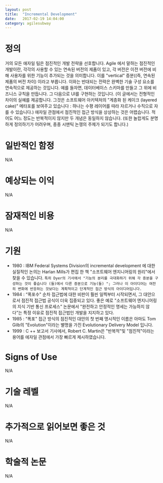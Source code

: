 ```yaml
---
layout: post
title:  "Incremental Development"
date:   2017-02-19 14:04:00
category: agilesubway
---
```


# 정의
거의 모든 애자일 팀은 점진적인 개발 전략을 선호합니다. Agile 에서 말하는 점진적인 개발이란, 각각의 사용할 수 있는 연속된 버전의 제품이 있고, 각 버전은 이전 버전에 비해 사용자를 위한 기능이 추가되는 것을 의미합니다.
이를 "vertical" 증분((즉, 연속된 제품의 버전 차이) 이라고 부릅니다. 이와는 반대되는 전략은 완벽한 기술 구성 요소를 연속적으로 제공하는 것입니다. 예를 들자면, 데이터베이스 스키마를 만들고 그 위에 비즈니스 규칙을 만듭니다. 그 다음으로 UI를 구현하는 것입니다. (이 글에서는 전형적인 차이의 실예를 제공합니다. 그것은 소프트웨어 아키텍처의 "계층화 된 케이크 (layered cake)" 메타포를 보여주고 있습니다 : 하나는 수평 레이어를 따라 자르거나 수직으로 자를 수 있습니다.) 애자일 관점에서 점진적인 접근 방식을 상상하는 것은 어렵습니다.  적어도 어느 정도는 반복적이지 않지만 두 개념은 동일하지 않습니다. (또한 놀랍게도 분명하게 정의하기가 어려우며, 종종 시맨틱 논쟁의 주제가 되기도 합니다.)

# 일반적인 함정
N/A

# 예상되는 이익
N/A         

# 잠재적인 비용
N/A

# 기원
- 1980 : IBM Federal Systems Division의 incremental development 에 대한 실질적인 논의는 Harlan Mills가 편집 한 책 "소프트웨어 엔지니어링의 원리"에서 찾을 수 있습니다. `특히 Dyer의 기사에서 "기능의 분리를 극대화하기 위해 각 증분을 구성하는 것이 좋습니다 (들)에서 다른 증분으로 기능(들) "; 그러나 이 아이디어는 여전히 변화에 반응하는 것보다는 계획적이고 단계적인 접근 방식의 아이디어입니다.`
- 1984 : “폭포수" 순차 접근법에 대한 비판이 훨씬 일찍부터 시작되면서, 그 대안으로서 점진적 접근법 공식이 더욱 집중되고 있다. 좋은 예로 "소프트웨어 엔지니어링의 지식 기반 통신 프로세스” 논문에서 "완전하고 안정적인 명세는 가능하지 않다"는 특정 이유로 점진적 접근법인 개발을 지지하고 있다.
- 1985 : “폭포" 접근 방식의 점진적인 대안의 첫 번째 명시적인 이름은 아마도 Tom Gilb의 "Evolution"이라는 별명을 가진 Evolutionary Delivery Model 입니다.
- 1999 : C ++ 보고서 기사에서, Robert C. Martin은 "반복적"및 "점진적"이라는 용어를 에자일 관점에서 가장 빠르게 제시하였습니다.

# Signs of Use
N/A

# 기술 레벨
N/A

# 추가적으로 읽어보면 좋은 것
N/A

# 학술적 논문
N/A
